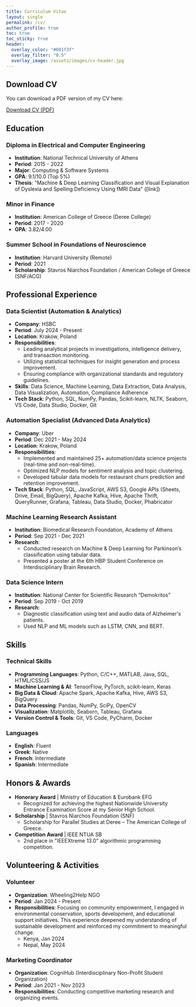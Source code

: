 ```yaml
---
title: Curriculum Vitae
layout: single
permalink: /cv/
author_profile: true
toc: true
toc_sticky: true
header:
  overlay_color: "#001f3f"
  overlay_filter: "0.5"
  overlay_image: /assets/images/cv-header.jpg
---
```


## Download CV

You can download a PDF version of my CV here:

<a href="https://drive.google.com/file/d/1w1fEtlQIcSq32F1ZRjFRlP97h5B9pGvC/view?usp=sharing" class="btn btn--primary btn--large" target="_blank">Download CV (PDF)</a>

## Education

### Diploma in Electrical and Computer Engineering
- **Institution**: National Technical University of Athens
- **Period**: 2015 - 2022
- **Major**: Computing & Software Systems
- **GPA**: 9.1/10.0 (Top 5%)
- **Thesis**: "Machine & Deep Learning Classification and Visual Explanation of Dyslexia and Spelling Deficiency Using fMRI Data" ([link])

### Minor in Finance
- **Institution**: American College of Greece (Deree College)
- **Period**: 2017 - 2020
- **GPA**: 3.82/4.00

### Summer School in Foundations of Neuroscience
- **Institution**: Harvard University (Remote)
- **Period**: 2021
- **Scholarship**: Stavros Niarchos Foundation / American College of Greece (SNF/ACG)

## Professional Experience

### Data Scientist (Automation & Analytics)
- **Company**: HSBC
- **Period**: July 2024 - Present
- **Location**: Krakow, Poland
- **Responsibilities**:
  - Leading analytical projects in investigations, intelligence delivery, and transaction monitoring.
  - Utilizing statistical techniques for insight generation and process improvement.
  - Ensuring compliance with organizational standards and regulatory guidelines.
- **Skills**: Data Science, Machine Learning, Data Extraction, Data Analysis, Data Visualization, Automation, Compliance Adherence
- **Tech Stack**: Python, SQL, NumPy, Pandas, Scikit-learn, NLTK, Seaborn, VS Code, Data Studio, Docker, Git

### Automation Specialist (Advanced Data Analytics)
- **Company**: Uber
- **Period**: Dec 2021 - May 2024
- **Location**: Krakow, Poland
- **Responsibilities**:
  - Implemented and maintained 25+ automation/data science projects (real-time and non-real-time).
  - Optimized NLP models for sentiment analysis and topic clustering.
  - Developed tabular data models for restaurant churn prediction and retention improvement.
- **Tech Stack**: Python, SQL, JavaScript, AWS S3, Google APIs (Sheets, Drive, Email, BigQuery), Apache Kafka, Hive, Apache Thrift, QueryRunner, Grafana, Tableau, Data Studio, Docker, Phabricator

### Machine Learning Research Assistant
- **Institution**: Biomedical Research Foundation, Academy of Athens
- **Period**: Sep 2021 - Dec 2021
- **Research**:
  - Conducted research on Machine & Deep Learning for Parkinson’s classification using tabular data.
  - Presented a poster at the 6th HBP Student Conference on Interdisciplinary Brain Research.

### Data Science Intern
- **Institution**: National Center for Scientific Research “Demokritos”
- **Period**: Sep 2019 - Oct 2019
- **Research**:
  - Diagnostic classification using text and audio data of Alzheimer's patients.
  - Used NLP and ML models such as LSTM, CNN, and BERT.

## Skills

### Technical Skills
- **Programming Languages**: Python, C/C++, MATLAB, Java, SQL, HTML/CSS/JS
- **Machine Learning & AI**: TensorFlow, PyTorch, scikit-learn, Keras
- **Big Data & Cloud**: Apache Spark, Apache Kafka, Hive, AWS S3, BigQuery
- **Data Processing**: Pandas, NumPy, SciPy, OpenCV
- **Visualization**: Matplotlib, Seaborn, Tableau, Grafana
- **Version Control & Tools**: Git, VS Code, PyCharm, Docker

### Languages
- **English**: Fluent
- **Greek**: Native
- **French**: Intermediate
- **Spanish**: Intermediate

## Honors & Awards
- **Honorary Award** | Ministry of Education & Eurobank EFG
  - Recognized for achieving the highest Nationwide University Entrance Examination Score at my Senior High School.
- **Scholarship** | Stavros Niarchos Foundation (SNF)
  - Scholarship for Parallel Studies at Deree – The American College of Greece.
- **Competition Award** | IEEE NTUA SB
  - 2nd place in "IEEEXtreme 13.0" algorithmic programming competition.

## Volunteering & Activities

### Volunteer
- **Organization**: Wheeling2Help NGO
- **Period**: Jan 2024 - Present
- **Responsibilities**: Focusing on community empowerment, I engaged in environmental conservation, sports development, and educational support initiatives. This experience deepened my understanding of sustainable development and reinforced my commitment to meaningful change.
  - Kenya, Jan 2024
  - Nepal, May 2024


### Marketing Coordinator
- **Organization**: CogniHub (Interdisciplinary Non-Profit Student Organization)
- **Period**: Jan 2021 - Nov 2023
- **Responsibilities**: Conducting competitive marketing research and organizing events.

